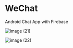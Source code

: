 # WeChat
Android Chat App with Firebase

![image (21)](https://user-images.githubusercontent.com/59603716/127478811-bf57d250-453d-4303-8f4d-cd5f98a02f6b.png)


![image (22)](https://user-images.githubusercontent.com/59603716/127478839-d71fe5e3-db00-4237-a02e-506fed90c725.png)

